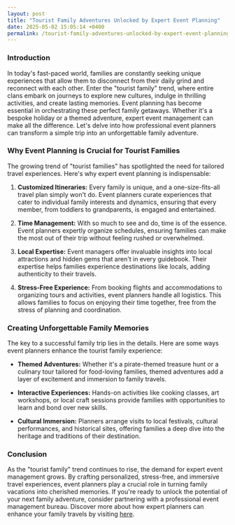 ```yaml
---
layout: post
title: "Tourist Family Adventures Unlocked by Expert Event Planning"
date: 2025-05-02 15:05:14 +0400
permalink: /tourist-family-adventures-unlocked-by-expert-event-planning/
---
```



### Introduction

In today's fast-paced world, families are constantly seeking unique experiences that allow them to disconnect from their daily grind and reconnect with each other. Enter the "tourist family" trend, where entire clans embark on journeys to explore new cultures, indulge in thrilling activities, and create lasting memories. Event planning has become essential in orchestrating these perfect family getaways. Whether it's a bespoke holiday or a themed adventure, expert event management can make all the difference. Let's delve into how professional event planners can transform a simple trip into an unforgettable family adventure.

### Why Event Planning is Crucial for Tourist Families

The growing trend of "tourist families" has spotlighted the need for tailored travel experiences. Here's why expert event planning is indispensable:

1. **Customized Itineraries:** Every family is unique, and a one-size-fits-all travel plan simply won't do. Event planners curate experiences that cater to individual family interests and dynamics, ensuring that every member, from toddlers to grandparents, is engaged and entertained.

2. **Time Management:** With so much to see and do, time is of the essence. Event planners expertly organize schedules, ensuring families can make the most out of their trip without feeling rushed or overwhelmed.

3. **Local Expertise:** Event managers offer invaluable insights into local attractions and hidden gems that aren't in every guidebook. Their expertise helps families experience destinations like locals, adding authenticity to their travels.

4. **Stress-Free Experience:** From booking flights and accommodations to organizing tours and activities, event planners handle all logistics. This allows families to focus on enjoying their time together, free from the stress of planning and coordination.

### Creating Unforgettable Family Memories

The key to a successful family trip lies in the details. Here are some ways event planners enhance the tourist family experience:

- **Themed Adventures:** Whether it's a pirate-themed treasure hunt or a culinary tour tailored for food-loving families, themed adventures add a layer of excitement and immersion to family travels.

- **Interactive Experiences:** Hands-on activities like cooking classes, art workshops, or local craft sessions provide families with opportunities to learn and bond over new skills.

- **Cultural Immersion:** Planners arrange visits to local festivals, cultural performances, and historical sites, offering families a deep dive into the heritage and traditions of their destination.

### Conclusion

As the "tourist family" trend continues to rise, the demand for expert event management grows. By crafting personalized, stress-free, and immersive travel experiences, event planners play a crucial role in turning family vacations into cherished memories. If you're ready to unlock the potential of your next family adventure, consider partnering with a professional event management bureau. Discover more about how expert planners can enhance your family travels by visiting [here](https://geventm.com/).